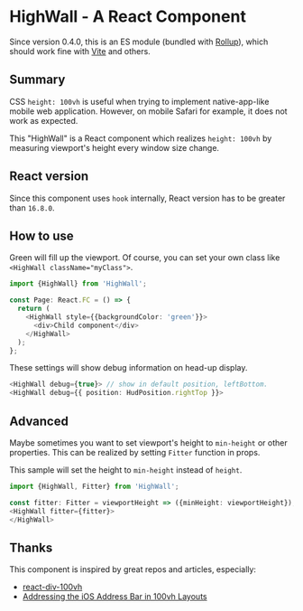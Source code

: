 HighWall - A React Component
===============================

Since version 0.4.0, this is an ES module (bundled with [Rollup](https://rollupjs.org/)),
which should work fine with [Vite](https://vitejs.dev/) and others.

## Summary

CSS `height: 100vh` is useful when trying to implement native-app-like mobile web application.
However, on mobile Safari for example, it does not work as expected.

This "HighWall" is a React component which realizes `height: 100vh` by measuring viewport's height
every window size change.

## React version

Since this component uses `hook` internally, React version has to be greater than `16.8.0`.

## How to use

Green will fill up the viewport. 
Of course, you can set your own class like `<HighWall className="myClass">`.

```typescript jsx
import {HighWall} from 'HighWall';

const Page: React.FC = () => {
  return (
    <HighWall style={{backgroundColor: 'green'}}>
      <div>Child component</div>
    </HighWall>  
  );
};
```

These settings will show debug information on head-up display.

```typescript jsx
<HighWall debug={true}> // show in default position, leftBottom.
<HighWall debug={{ position: HudPosition.rightTop }}>
```

## Advanced

Maybe sometimes you want to set viewport's height to `min-height` or other properties.
This can be realized by setting `Fitter` function in props.

This sample will set the height to `min-height` instead of `height`.

```typescript jsx
import {HighWall, Fitter} from 'HighWall';

const fitter: Fitter = viewportHeight => ({minHeight: viewportHeight});
<HighWall fitter={fitter}>
</HighWall>
```


## Thanks

This component is inspired by great repos and articles, especially:
- [react-div-100vh](https://github.com/mvasin/react-div-100vh)
- [Addressing the iOS Address Bar in 100vh Layouts](https://medium.com/@susiekim9/how-to-compensate-for-the-ios-viewport-unit-bug-46e78d54af0d)

